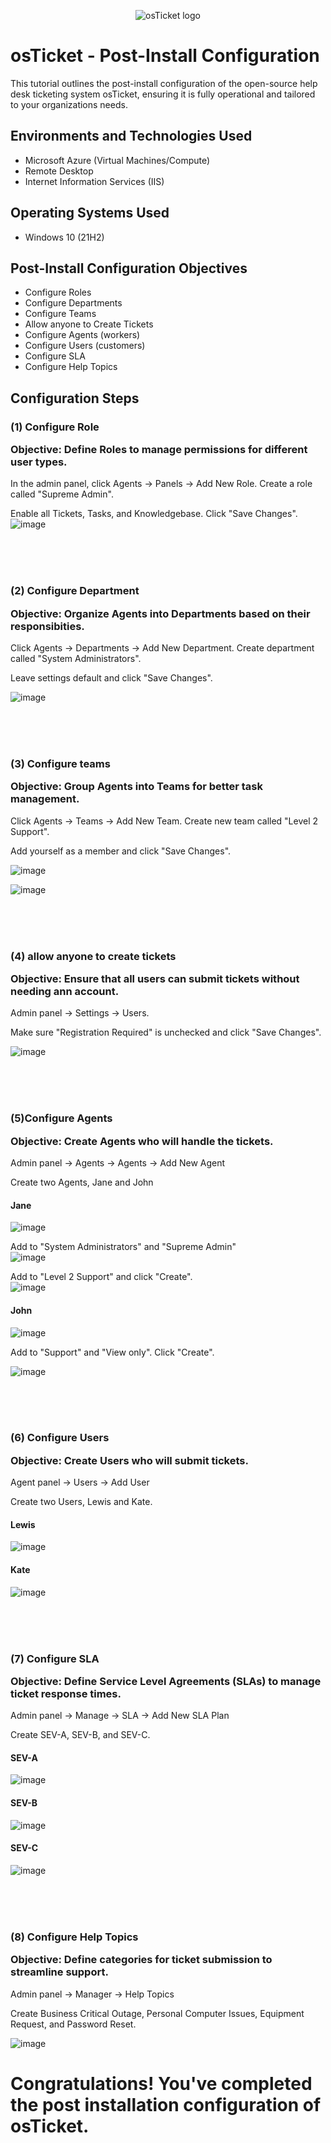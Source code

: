 
<p align="center">
<img src="https://i.imgur.com/Clzj7Xs.png" alt="osTicket logo"/>
</p>

<h1>osTicket - Post-Install Configuration</h1>
This tutorial outlines the post-install configuration of the open-source help desk ticketing system osTicket, ensuring it is fully operational and tailored to your organizations needs.<br />


<h2>Environments and Technologies Used</h2>

- Microsoft Azure (Virtual Machines/Compute)
- Remote Desktop
- Internet Information Services (IIS)

<h2>Operating Systems Used </h2>

- Windows 10</b> (21H2)

<h2>Post-Install Configuration Objectives</h2>

- Configure Roles
- Configure Departments
- Configure Teams
- Allow anyone to Create Tickets
- Configure Agents (workers) 
- Configure Users (customers)
- Configure SLA
- Configure Help Topics


<h2>Configuration Steps</h2>

<h3>(1) Configure Role   
  
Objective: Define Roles to manage permissions for different user types.</h3>
  
  
In the admin panel, click Agents -> Panels -> Add New Role.  Create a role called "Supreme Admin".    

Enable all Tickets, Tasks, and Knowledgebase. Click "Save Changes".  
![image](https://github.com/user-attachments/assets/18cb00b8-b9af-4d79-834b-269b5258ae4a) 

<br> 
<br>
<br>

<h3>(2) Configure Department   

Objective: Organize Agents into Departments based on their responsibities.</h3>   

Click Agents -> Departments -> Add New Department. Create department called "System Administrators".  

Leave settings default and click "Save Changes".  

![image](https://github.com/user-attachments/assets/1a85c69f-c1fc-423e-9bb5-b04582018811)   

<br> 
<br>
<br>

<h3>(3) Configure teams   

Objective: Group Agents into Teams for better task management.</h3>   

Click Agents -> Teams -> Add New Team. Create new team called "Level 2 Support".   

Add yourself as a member and click "Save Changes".

![image](https://github.com/user-attachments/assets/65c0d724-f6e0-4e58-952a-c150a4ceff8c)   

![image](https://github.com/user-attachments/assets/b1b57175-bb16-4ff9-97db-5d3dca7b18f4)   

<br> 
<br>
<br>

<h3>(4) allow anyone to create tickets   

Objective: Ensure that all users can submit tickets without needing ann account.</h3>   

Admin panel -> Settings -> Users.  

Make sure "Registration Required" is unchecked and click "Save Changes".   

![image](https://github.com/user-attachments/assets/149f6f33-1148-456f-a6ef-bd083560dd92)

<br> 
<br>
<br>  

<h3>(5)Configure Agents   

Objective: Create Agents who will handle the tickets.</h3>   

Admin panel -> Agents -> Agents -> Add New Agent    

Create two Agents, Jane and John  

<h4>Jane</h4>  

![image](https://github.com/user-attachments/assets/3babf588-b93b-41bd-96b9-8fcef97422c8)   
   
Add to "System Administrators" and "Supreme Admin"  
![image](https://github.com/user-attachments/assets/44bccc05-e353-4406-851f-1913c3f3dbb5)   

Add to "Level 2 Support" and click "Create".  
![image](https://github.com/user-attachments/assets/3affc33c-b60f-4063-b0bb-d2b2aaa9b9bf)   

<h4>John</h4>  

![image](https://github.com/user-attachments/assets/b768ca73-5ef4-47f4-ba5a-eae94dbdcef0)   

Add to "Support" and "View only". Click "Create".

![image](https://github.com/user-attachments/assets/98fa1eac-f916-4632-ad87-d3542717195d)


<br> 
<br>
<br>

<h3>(6) Configure Users   

Objective: Create Users who will submit tickets.</h3>    

Agent panel -> Users -> Add User    

Create two Users, Lewis and Kate.

<h4>Lewis</h4>   

![image](https://github.com/user-attachments/assets/6fc2a81d-03cd-47c0-b918-584bfdad5bdb)

<h4>Kate</h4>   

![image](https://github.com/user-attachments/assets/6bb70dbf-a0df-4670-8f78-ef71b1cf6667)

<br> 
<br>
<br>

<h3>(7) Configure SLA   

Objective: Define Service Level Agreements (SLAs) to manage ticket response times.</h3>

Admin panel -> Manage -> SLA -> Add New SLA Plan   

Create SEV-A, SEV-B, and SEV-C.   

<h4>SEV-A</h4>

![image](https://github.com/user-attachments/assets/0cd1e45f-f582-416b-814c-d61ac274efe3)    

<h4>SEV-B</h4>

![image](https://github.com/user-attachments/assets/5b3052d9-dd87-486f-8a76-c3412bb101c1)   

<h4>SEV-C</h4>   

![image](https://github.com/user-attachments/assets/e5721460-3ef1-4583-9cf8-926b50f2eba9)

<br> 
<br>
<br>  

<h3>(8) Configure Help Topics   

Objective: Define categories for ticket submission to streamline support.</h3>   

Admin panel -> Manager -> Help Topics   

Create Business Critical Outage, Personal Computer Issues, Equipment Request, and Password Reset.   

![image](https://github.com/user-attachments/assets/7b3abc36-157f-48a4-a23f-d9ed21326d32)


<h1>Congratulations! You've completed the post installation configuration of osTicket.</h1>
